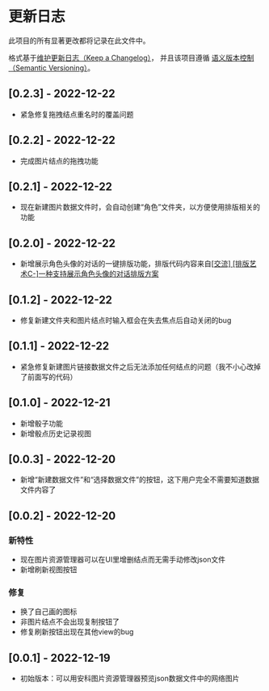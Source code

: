 # 更新日志

此项目的所有显著更改都将记录在此文件中。

格式基于[维护更新日志（Keep a Changelog）](https://keepachangelog.com/en/1.0.0/)，
并且该项目遵循 [语义版本控制（Semantic Versioning）](https://semver.org/spec/v2.0.0.html)。


## [0.2.3] - 2022-12-22

- 紧急修复拖拽结点重名时的覆盖问题

## [0.2.2] - 2022-12-22

- 完成图片结点的拖拽功能

## [0.2.1] - 2022-12-22

- 现在新建图片数据文件时，会自动创建“角色”文件夹，以方便使用排版相关的功能

## [0.2.0] - 2022-12-22

- 新增展示角色头像的对话的一键排版功能，排版代码内容来自[[交流] [排版艺术C-]一种支持展示角色头像的对话排版方案](https://nga.178.com/read.php?tid=27497252)

## [0.1.2] - 2022-12-22

- 修复新建文件夹和图片结点时输入框会在失去焦点后自动关闭的bug

## [0.1.1] - 2022-12-22

- 紧急修复新建图片链接数据文件之后无法添加任何结点的问题（我不小心改掉了前面写的代码）

## [0.1.0] - 2022-12-21

- 新增骰子功能
- 新增骰点历史记录视图

## [0.0.3] - 2022-12-20

- 新增“新建数据文件”和“选择数据文件”的按钮，这下用户完全不需要知道数据文件内容了

## [0.0.2] - 2022-12-20

### 新特性

- 现在图片资源管理器可以在UI里增删结点而无需手动修改json文件
- 新增刷新视图按钮

### 修复

- 换了自己画的图标
- 非图片结点不会出现复制按钮了
- 修复刷新按钮出现在其他view的bug

## [0.0.1] - 2022-12-19

- 初始版本：可以用安科图片资源管理器预览json数据文件中的网络图片